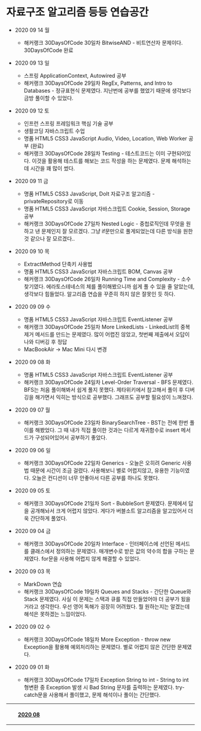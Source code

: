 # 자료구조 알고리즘 등등 연습공간

- 2020 09 14 월  
  - 해커랭크 30DaysOfCode 30일차 BitwiseAND - 비트연산자 문제이다. 30DaysOfCode 완료  

- 2020 09 13 일  
  - 스프링 ApplicationContext, Autowired 공부  
  - 해커랭크 30DaysOfCode 29일차 RegEx, Patterns, and Intro to Databases - 정규표현식 문제였다. 지난번에 공부를 했었기 때문에 생각보다 금방 풀이할 수 있었다.  

- 2020 09 12 토  
  - 인프런 스프링 프레임워크 핵심 기술 공부  
  - 생활코딩 자바스크립트 수업  
  - 명품 HTML5 CSS3 JavaScript Audio, Video, Location, Web Worker 공부 (완료)  
  - 해커랭크 30DaysOfCode 28일차 Testing - 테스트코드는 이미 구현되어있다. 이것을 활용해 테스트를 해보는 코드 작성을 하는 문제였다. 문제 해석하는데 시간을 꽤 많이 썼다.  

- 2020 09 11 금  
  - 명품 HTML5 CSS3 JavaScript, DoIt 자료구조 알고리즘 - privateRepository로 이동  
  - 명품 HTML5 CSS3 JavaScript 자바스크립트 Cookie, Session, Storage 공부  
  - 해커랭크 30DaysOfCode 27일차 Nested Logic - 중첩로직인데 무엇을 원하고 낸 문제인지 잘 모르겠다. 그냥 if문만으로 풀게되었는데 다른 방식을 원한 것 같으나 잘 모르겠다..  

- 2020 09 10 목  
  - ExtractMethod 단축키 사용법  
  - 명품 HTML5 CSS3 JavaScript 자바스크립트 BOM, Canvas 공부  
  - 해커랭크 30DaysOfCode 26일차 Running Time and Complexity - 소수찾기였다. 에라토스테네스의 체를 풀이해봤으니까 쉽게 풀 수 있을 줄 알았는데, 생각보다 힘들었다. 알고리즘 연습을 꾸준히 하지 않은 잘못인 듯 하다.  

- 2020 09 09 수  
  - 명품 HTML5 CSS3 JavaScript 자바스크립트 EventListener 공부  
  - 해커랭크 30DaysOfCode 25일차 More LinkedLists - LinkedList의 중복 제거 메서드를 만드는 문제였다. 많이 어렵진 않았고, 첫번째 제출에서 오답이 나와 디버깅 후 정답  
  - MacBookAir -> Mac Mini 다시 변경  

- 2020 09 08 화  
  - 명품 HTML5 CSS3 JavaScript 자바스크립트 EventListener 공부  
  - 해커랭크 30DaysOfCode 24일차 Level-Order Traversal - BFS 문제였다. BFS는 처음 풀이해봐서 쉽게 풀지 못했다. 제타위키에서 참고해서 풀이 후 디버깅을 해가면서 익히는 방식으로 공부했다. 그래프도 공부할 필요성이 느껴졌다.  

- 2020 09 07 월  
  - 해커랭크 30DaysOfCode 23일차 BinarySearchTree - BST는 전에 한번 풀이를 해봤었다. 그 때 내가 직접 풀이한 것과는 다르게 재귀함수로 insert 메서드가 구성되어있어서 공부하기 좋았다.  

- 2020 09 06 일  
  - 해커랭크 30DaysOfCode 22일차 Generics - 오늘은 오히려 Generic 사용법 때문에 시간이 조금 걸렸다. 사용해보니 별로 어렵지않고, 유용한 기능이였다. 오늘은 컨디션이 너무 안좋아서 다른 공부를 하나도 못했다.  

- 2020 09 05 토  
  - 해커랭크 30DaysOfCode 21일차 Sort - BubbleSort 문제였다. 문제에서 답을 공개해놔서 크게 어렵지 않았다. 게다가 버블소트 알고리즘을 알고있어서 더욱 간단하게 풀었다.  

- 2020 09 04 금  
  - 해커랭크 30DaysOfCode 20일차 Interface - 인터페이스에 선언된 메서드를 클래스에서 정의하는 문제였다. 매개변수로 받은 값의 약수의 합을 구하는 문제였다. for문을 사용해 어렵지 않게 해결할 수 있었다.  

- 2020 09 03 목  
  - MarkDown 연습  
  - 해커랭크 30DaysOfCode 19일차 Queues and Stacks - 간단한 Queue와 Stack 문제였다. 사실 이 문제는 스택과 큐를 직접 만들었어야 더 공부가 됬을거라고 생각한다. 우선 영어 독해가 굉장히 어려웠다. 뭘 원하는지는 알겠는데 해석은 못하겠는 느낌이었다.  

- 2020 09 02 수  
  - 해커랭크 30DaysOfCode 18일차 More Exception - throw new Exception을 활용해 예외처리하는 문제였다. 별로 어렵지 않은 간단한 문제였다.  

- 2020 09 01 화  
  - 해커랭크 30DaysOfCode 17일차 Exception String to int - String to int 형변환 중 Exception 발생 시 Bad String 문자를 출력하는 문제였다. try-catch문을 사용해서 풀이했고, 문제 해석이나 풀이는 간단했다.  

___

#### &emsp;&emsp; [2020 08](https://github.com/LeeGiCheol/Practice/tree/master/README/202008.md)

___
